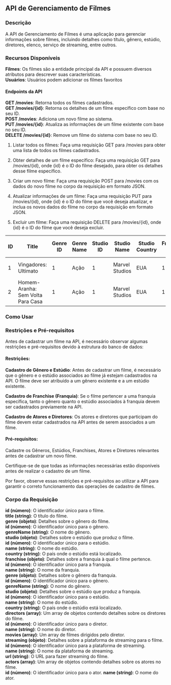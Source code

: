 ## API de Gerenciamento de Filmes
### Descrição
A API de Gerenciamento de Filmes é uma aplicação para gerenciar informações sobre filmes, incluindo detalhes como título, gênero, estúdio, diretores, elenco, serviço de streaming, entre outros.

### Recursos Disponíveis
**Filmes**: Os filmes são a entidade principal da API e possuem diversos atributos para descrever suas características.<br>
**Usuários**: Usuários podem adicionar os filmes favoritos

#### Endpoints da API
**GET /movies**: Retorna todos os filmes cadastrados.<br>
**GET /movies/{id}**: Retorna os detalhes de um filme específico com base no seu ID.<br>
**POST /movies**: Adiciona um novo filme ao sistema.<br>
**PUT /movies/{id}**: Atualiza as informações de um filme existente com base no seu ID.<br>
**DELETE /movies/{id}**: Remove um filme do sistema com base no seu ID.

1. Listar todos os filmes: Faça uma requisição GET para /movies para obter uma lista de todos os filmes cadastrados.<br>

2. Obter detalhes de um filme específico: Faça uma requisição GET para /movies/{id}, onde {id} é o ID do filme desejado, para obter os detalhes desse filme específico.<br>

3. Criar um novo filme: Faça uma requisição POST para /movies com os dados do novo filme no corpo da requisição em formato JSON.<br>

4. Atualizar informações de um filme: Faça uma requisição PUT para /movies/{id}, onde {id} é o ID do filme que você deseja atualizar, e inclua os novos dados do filme no corpo da requisição em formato JSON.<br>

5. Excluir um filme: Faça uma requisição DELETE para /movies/{id}, onde {id} é o ID do filme que você deseja excluir.

| ID | Title                             | Genre ID | Genre Name | Studio ID | Studio Name    | Studio Country | Franchise ID | Franchise Name            | Franchise Genre ID | Franchise Genre Name | Franchise Studio ID | Franchise Studio Name | Franchise Studio | Country | Streaming ID | Streaming Name               | Streaming URL | Actor ID | Actor Name        |
|----|-----------------------------------|----------|------------|-----------|----------------|----------------|--------------|---------------------------|--------------------|----------------------|---------------------|-----------------------|------------------|---------|--------------|------------------------------|---------------|----------|-------------------|
| 1  | Vingadores: Ultimato              | 1        | Ação       | 1         | Marvel Studios | EUA            | 1            | Marvel Cinematic Universe | 1                  | Ação                 | 1                   | Marvel Studios        | EUA              | 1       | DisneyPlus   | http://www.disneyplus.com.br | 1             | 1        | Samuel L. Jackson |
| 2  | Homem-Aranha: Sem Volta Para Casa | 1        | Ação       | 1         | Marvel Studios | EUA            | 1            | Marvel Cinematic Universe | 1                  | Ação                 | 1                   | Marvel Studios        | EUA              | 1       | DisneyPlus   | http://www.disneyplus.com.br | 1             | 2        | Tom Holland       |



### Como Usar

### Restrições e Pré-requisitos
Antes de cadastrar um filme na API, é necessário observar algumas restrições e pré-requisitos devido à estrutura do banco de dados:

#### Restrições:

**Cadastro de Gênero e Estúdio**: Antes de cadastrar um filme, é necessário que o gênero e o estúdio associados ao filme já estejam cadastrados na API. O filme deve ser atribuído a um gênero existente e a um estúdio existente.

**Cadastro de Franchise (Franquia)**: Se o filme pertencer a uma franquia específica, tanto o gênero quanto o estúdio associados à franquia devem ser cadastrados previamente na API.

**Cadastro de Atores e Diretores**: Os atores e diretores que participam do filme devem estar cadastrados na API antes de serem associados a um filme.

#### Pré-requisitos:
Cadastre os Gêneros, Estúdios, Franchises, Atores e Diretores relevantes antes de cadastrar um novo filme.

Certifique-se de que todas as informações necessárias estão disponíveis antes de realizar o cadastro de um filme.

Por favor, observe essas restrições e pré-requisitos ao utilizar a API para garantir o correto funcionamento das operações de cadastro de filmes.

### Corpo da Requisição
**id (número)**: O identificador único para o filme.<br>
**title (string)**: O título do filme.<br>
**genre (objeto)**: Detalhes sobre o gênero do filme.<br>
**id (número)**: O identificador único para o gênero.<br>
**genreName (string)**: O nome do gênero.<br>
**studio (objeto)**: Detalhes sobre o estúdio que produz o filme.<br>
**id (número)**: O identificador único para o estúdio.<br>
**name (string)**: O nome do estúdio.<br>
**country (string)**: O país onde o estúdio está localizado.<br>
**franchise (objeto)**: Detalhes sobre a franquia à qual o filme pertence.<br>
**id (número)**: O identificador único para a franquia.<br>
**name (string)**: O nome da franquia.<br>
**genre (objeto)**: Detalhes sobre o gênero da franquia.<br>
**id (número)**: O identificador único para o gênero.<br>
**genreName (string)**: O nome do gênero.<br>
**studio (objeto)**: Detalhes sobre o estúdio que produz a franquia.<br>
**id (número)**: O identificador único para o estúdio.<br>
**name (string)**: O nome do estúdio.<br>
**country (string)**: O país onde o estúdio está localizado.<br>
**directors (array)**: Um array de objetos contendo detalhes sobre os diretores do filme.<br>
**id (número)**: O identificador único para o diretor.<br>
**name (string)**: O nome do diretor.<br>
**movies (array)**: Um array de filmes dirigidos pelo diretor.<br>
**streaming (objeto)**: Detalhes sobre a plataforma de streaming para o filme.<br>
**id (número)**: O identificador único para a plataforma de streaming.<br>
**name (string)**: O nome da plataforma de streaming.<br>
**url (string)**: O URL para fazer streaming do filme.<br>
**actors (array)**: Um array de objetos contendo detalhes sobre os atores no filme.<br>
**id (número)**: O identificador único para o ator.
**name (string)**: O nome do ator.






